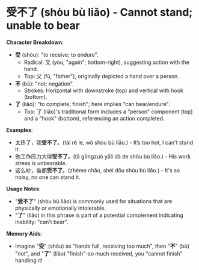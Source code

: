 # **受不了 (shòu bù liǎo) - Cannot stand; unable to bear**

**Character Breakdown**:  
- **受** (shòu): "to receive; to endure".
  - Radical: 又 (yòu, "again"; bottom-right), suggesting action with the hand.
  - Top: 父 (fù, "father"), originally depicted a hand over a person.  
- **不** (bù): "not; negation".
  - Strokes: Horizontal with downstroke (top) and vertical with hook (bottom).  
- **了** (liǎo): "to complete; finish"; here implies "can bear/endure".
  - Top: 了 (liǎo)'s traditional form includes a "person" component (top) and a "hook" (bottom), referencing an action completed.

**Examples**:  
- 太热了，我**受不了**。(tài rè le, wǒ shòu bù liǎo.) - It’s too hot, I can't stand it.  
- 他工作压力大得**受不了**。(tā gōngzuò yālì dà de shòu bù liǎo.) - His work stress is unbearable.  
- 这么吵，谁都**受不了**。(zhème chǎo, shéi dōu shòu bù liǎo.) - It's so noisy, no one can stand it.

**Usage Notes**:  
- "**受不了**" (shòu bù liǎo) is commonly used for situations that are physically or emotionally intolerable.  
- "**了**" (liǎo) in this phrase is part of a potential complement indicating inability: "can’t bear".

**Memory Aids**:  
- Imagine "**受**" (shòu) as "hands full, receiving too much", then "**不**" (bù) "not", and "**了**" (liǎo) "finish"-so much received, you "cannot finish" handling it!